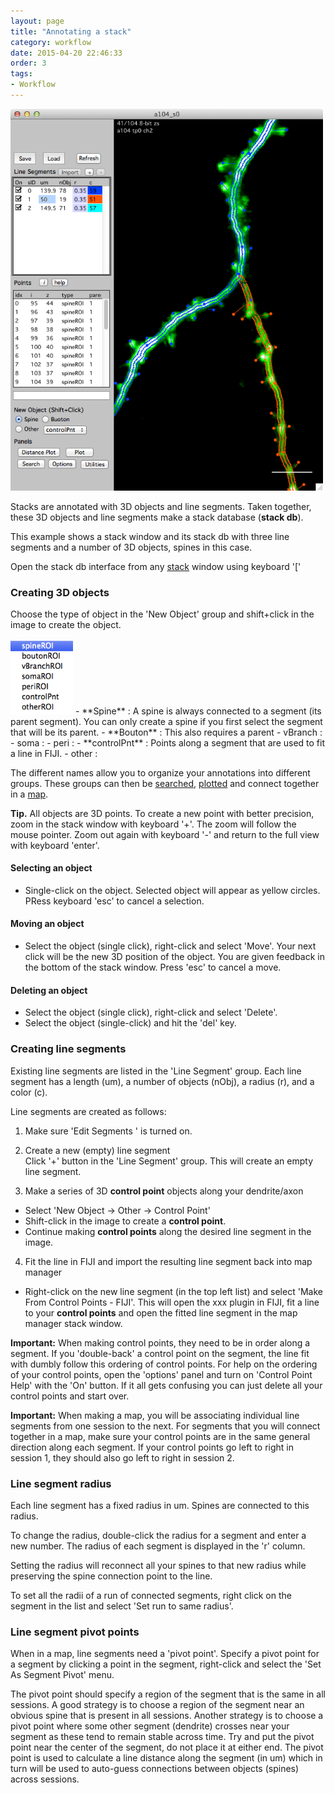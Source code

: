 ```yaml
---
layout: page
title: "Annotating a stack"
category: workflow
date: 2015-04-20 22:46:33
order: 3
tags:
- Workflow
---
```



<IMG class="img-float-left" SRC="images/mm3/mm3-stackdb-plot.png" WIDTH="500">

<div class="print-page-break"></div>

Stacks are annotated with 3D objects and line segments. Taken together, these 3D objects and line segments make a stack database (**stack db**).

This example shows a stack window and its stack db with three line segments and a number of 3D objects, spines in this case.

Open the stack db interface from any [stack][4] window using keyboard '['

### Creating 3D objects

Choose the type of object in the 'New Object' group and shift+click in the image to create the object.

<IMG class="img-float-right" SRC="images/mm3/mm3-object-types.png" WIDTH="100">
- **Spine** : A spine is always connected to a segment (its parent segment). You can only create a spine if you first select the segment that will be its parent.  
- **Bouton** : This also requires a parent  
- vBranch :  
- soma :  
- peri :  
- **controlPnt** : Points along a segment that are used to fit a line in FIJI. 
- other :    
  
The different names allow you to organize your annotations into different groups. These groups can then be [searched][3], [plotted][5] and connect together in a [map][2].

<p class="tip"><B>Tip.</B> All objects are 3D points. To create a new point with better precision, zoom in the stack window with keyboard '+'. The zoom will follow the mouse pointer. Zoom out again with keyboard '-' and return to the full view with keyboard 'enter'.
</p>


#### Selecting an object

- Single-click on the object. Selected object will appear as yellow circles. PRess keyboard 'esc' to cancel a selection.

#### Moving an object

- Select the object (single click), right-click and select 'Move'. Your next click will be the new 3D position of the object. You are given feedback in the bottom of the stack window. Press 'esc' to cancel a move.

#### Deleting an object

- Select the object (single click), right-click and select 'Delete'. 
- Select the object (single-click) and hit the 'del' key.


### Creating line segments

Existing line segments are listed in the 'Line Segment' group. Each line segment has a length (um), a number of objects (nObj), a radius (r), and a color (c).

Line segments are created as follows:

 1. Make sure 'Edit Segments ' is turned on.
 2. Create a new (empty) line segment  
  Click '+' button in the 'Line Segment' group. This will create an empty line segment.

 3. Make a series of 3D **control point** objects along your dendrite/axon  
  - Select 'New Object -> Other -> Control Point'  
  - Shift-click in the image to create a **control point**.
  - Continue making **control points** along the desired line segment in the image.
  
 4. Fit the line in FIJI and import the resulting line segment back into map manager  
  - Right-click on the new line segment (in the top left list) and select 'Make From Control Points - FIJI'. This will open the xxx plugin in FIJI, fit a line to your **control points** and open the fitted line segment in the map manager stack window.

**Important:** When making control points, they need to be in order along a segment. If you 'double-back' a control point on the segment, the line fit with dumbly follow this ordering of control points. For help on the ordering of your control points, open the 'options' panel and turn on 'Control Point Help' with the 'On' button. If it all gets confusing you can just delete all your control points and start over.

**Important:** When making a map, you will be associating individual line segments  from one session to the next. For segments that you will connect together in a map, make sure your control points are in the same general direction along each segment. If your control points go left to right in session 1, they should also go left to right in session 2.

### Line segment radius

Each line segment has a fixed radius in um. Spines are connected to this radius.

To change the radius, double-click the radius for a segment and enter a new number. The radius of each segment is displayed in the 'r' column.

Setting the radius will reconnect all your spines to that new radius while preserving the spine connection point to the line.

To set all the radii of a run of connected segments, right click on the segment in the list and select 'Set run to same radius'.

### Line segment pivot points

When in a map, line segments need a 'pivot point'. Specify a pivot point for a segment by clicking a point in the segment, right-click and select the 'Set As Segment Pivot' menu.

The pivot point should specify a region of the segment that is the same in all sessions. A good strategy is to choose a region of the segment near an obvious spine that is present in all sessions. Another strategy is to choose a pivot point where some other segment (dendrite) crosses near your segment as these tend to remain stable across time. Try and put the pivot point near the center of the segment, do not place it at either end. The pivot point is used to calculate a line distance along the segment (in um) which in turn will be used to auto-guess connections between objects (spines) across sessions.

[1]: stack-plot
[2]: map-plot
[3]: search-panel
[4]: stack
[5]: plot-panel


